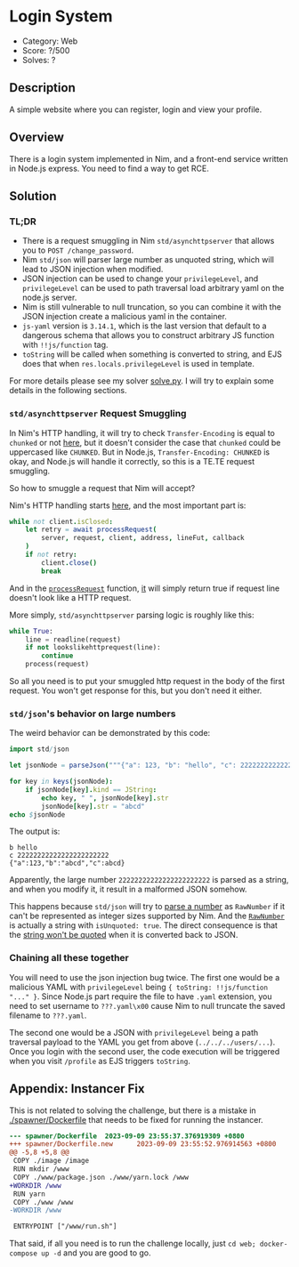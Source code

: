 # Login System

* Category: Web
* Score: ?/500
* Solves: ?

## Description

A simple website where you can register, login and view your profile.

## Overview

There is a login system implemented in Nim, and a front-end service written in Node.js express. You need to find a way to get RCE.

## Solution

### TL;DR

* There is a request smuggling in Nim `std/asynchttpserver` that allows you to `POST /change_password`.
* Nim `std/json` will parser large number as unquoted string, which will lead to JSON injection when modified.
* JSON injection can be used to change your `privilegeLevel`, and `privilegeLevel` can be used to path traversal load arbitrary yaml on the node.js server.
* Nim is still vulnerable to null truncation, so you can combine it with the JSON injection create a malicious yaml in the container.
* `js-yaml` version is `3.14.1`, which is the last version that default to a dangerous schema that allows you to construct arbitrary JS function with `!!js/function` tag.
* `toString` will be called when something is converted to string, and EJS does that when `res.locals.privilegeLevel` is used in template.

For more details please see my solver [solve.py](./solve.py). I will try to explain some details in the following sections.

### `std/asynchttpserver` Request Smuggling

In Nim's HTTP handling, it will try to check `Transfer-Encoding` is equal to `chunked` or not [here](https://github.com/nim-lang/Nim/blob/v1.6.14/lib/pure/asynchttpserver.nim#L158-L167), but it doesn't consider the case that `chunked` could be uppercased like `CHUNKED`. But in Node.js, `Transfer-Encoding: CHUNKED` is okay, and Node.js will handle it correctly, so this is a TE.TE request smuggling.

So how to smuggle a request that Nim will accept?

Nim's HTTP handling starts [here](https://github.com/nim-lang/Nim/blob/v1.6.14/lib/pure/asynchttpserver.nim#L352-L367), and the most important part is:

```nim
while not client.isClosed:
    let retry = await processRequest(
        server, request, client, address, lineFut, callback
    )
    if not retry:
        client.close()
        break
```

And in the [`processRequest`](https://github.com/nim-lang/Nim/blob/v1.6.14/lib/pure/asynchttpserver.nim#L169) function, [it](https://github.com/nim-lang/Nim/blob/v1.6.14/lib/pure/asynchttpserver.nim#L209-L241) will simply return true if request line doesn't look like a HTTP request.

More simply, `std/asynchttpserver` parsing logic is roughly like this:

```python
while True:
    line = readline(request)
    if not lookslikehttprequest(line):
        continue
    process(request)
```

So all you need is to put your smuggled http request in the body of the first request. You won't get response for this, but you don't need it either.

### `std/json`'s behavior on large numbers

The weird behavior can be demonstrated by this code:

```nim
import std/json

let jsonNode = parseJson("""{"a": 123, "b": "hello", "c": 22222222222222222222222}""")

for key in keys(jsonNode):
    if jsonNode[key].kind == JString:
        echo key, " ", jsonNode[key].str
        jsonNode[key].str = "abcd"
echo $jsonNode
```

The output is:

```
b hello
c 22222222222222222222222
{"a":123,"b":"abcd","c":abcd}
```

Apparently, the large number `22222222222222222222222` is parsed as a string, and when you modify it, it result in a malformed JSON somehow.

This happens because `std/json` will try to [parse a number](https://github.com/nim-lang/Nim/blob/v1.6.14/lib/pure/json.nim#L325-L330) as `RawNumber` if it can't be represented as integer sizes supported by Nim. And the [`RawNumber`](https://github.com/nim-lang/Nim/blob/v1.6.14/lib/pure/json.nim#L211-L216) is actually a string with `isUnquoted: true`. The direct consequence is that the [string won't be quoted](https://github.com/nim-lang/Nim/blob/v1.6.14/lib/pure/json.nim#L725-L729) when it is converted back to JSON.

### Chaining all these together

You will need to use the json injection bug twice. The first one would be a malicious YAML with `privilegeLevel` being `{ toString: !!js/function "..." }`. Since Node.js part require the file to have `.yaml` extension, you need to set username to `???.yaml\x00` cause Nim to null truncate the saved filename to `???.yaml`.

The second one would be a JSON with `privilegeLevel` being a path traversal payload to the YAML you get from above (`../../../users/...`). Once you login with the second user, the code execution will be triggered when you visit `/profile` as EJS triggers `toString`.

## Appendix: Instancer Fix

This is not related to solving the challenge, but there is a mistake in [./spawner/Dockerfile](./dist/spawner/Dockerfile) that needs to be fixed for running the instancer.

```diff
--- spawner/Dockerfile  2023-09-09 23:55:37.376919309 +0800
+++ spawner/Dockerfile.new      2023-09-09 23:55:52.976914563 +0800
@@ -5,8 +5,8 @@
 COPY ./image /image
 RUN mkdir /www
 COPY ./www/package.json ./www/yarn.lock /www
+WORKDIR /www
 RUN yarn
 COPY ./www /www
-WORKDIR /www

 ENTRYPOINT ["/www/run.sh"]
```

That said, if all you need is to run the challenge locally, just `cd web; docker-compose up -d` and you are good to go.
